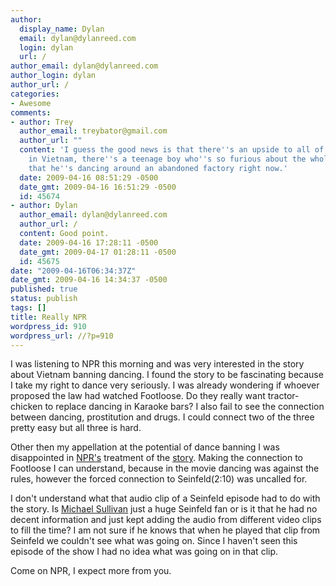 ```yaml
---
author:
  display_name: Dylan
  email: dylan@dylanreed.com
  login: dylan
  url: /
author_email: dylan@dylanreed.com
author_login: dylan
author_url: /
categories:
- Awesome
comments:
- author: Trey
  author_email: treybator@gmail.com
  author_url: ""
  content: 'I guess the good news is that there''s an upside to all of this: Somewhere
    in Vietnam, there''s a teenage boy who''s so furious about the whole situation
    that he''s dancing around an abandoned factory right now.'
  date: 2009-04-16 08:51:29 -0500
  date_gmt: 2009-04-16 16:51:29 -0500
  id: 45674
- author: Dylan
  author_email: dylan@dylanreed.com
  author_url: /
  content: Good point.
  date: 2009-04-16 17:28:11 -0500
  date_gmt: 2009-04-17 01:28:11 -0500
  id: 45675
date: "2009-04-16T06:34:37Z"
date_gmt: 2009-04-16 14:34:37 -0500
published: true
status: publish
tags: []
title: Really NPR
wordpress_id: 910
wordpress_url: //?p=910
---
```


I was listening to NPR this morning and was very interested in the story about Vietnam banning dancing. I found the story to be fascinating because I take my right to dance very seriously. I was already wondering if whoever proposed the law had watched Footloose. Do they really want tractor-chicken to replace dancing in Karaoke bars? I also fail to see the connection between dancing, prostitution and drugs. I could connect two of the three pretty easy but all three is hard.

Other then my appellation at the potential of dance banning I was disappointed in [NPR's][1] treatment of the [story][2]. Making the connection to Footloose I can understand, because in the movie dancing was against the rules, however the forced connection to Seinfeld(2:10) was uncalled for.

   [1]: http://www.npr.org/templates/story/story.php?storyId=103158512
   [2]: http://www.npr.org/templates/player/mediaPlayer.html?action=1&t=1&islist=false&id=103158512&m=103158494

I don't understand what that audio clip of a Seinfeld episode had to do with the story. Is [Michael Sullivan][3] just a huge Seinfeld fan or is it that he had no decent information and just kept adding the audio from different video clips to fill the time? I am not sure if he knows that when he played that clip from Seinfeld we couldn't see what was going on.  Since I haven't seen this episode of the show I had no idea what was going on in that clip.

   [3]: http://www.npr.org/templates/story/story.php?storyId=2101265

Come on NPR, I expect more from you. 

